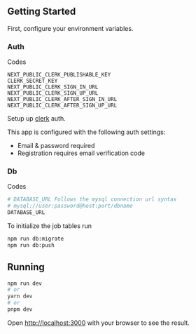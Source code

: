 ## Getting Started

First, configure your environment variables.

### Auth
Codes
```
NEXT_PUBLIC_CLERK_PUBLISHABLE_KEY
CLERK_SECRET_KEY
NEXT_PUBLIC_CLERK_SIGN_IN_URL
NEXT_PUBLIC_CLERK_SIGN_UP_URL
NEXT_PUBLIC_CLERK_AFTER_SIGN_IN_URL
NEXT_PUBLIC_CLERK_AFTER_SIGN_UP_URL
```
Setup up [clerk](https://clerk.com/) auth.

This app is configured with the following auth settings:

* Email & password required
* Registration requires email verification code

### Db
Codes
```bash
# DATABASE_URL Follows the mysql connection url syntax
# mysql://user:password@host:port/dbname
DATABASE_URL
```
To initialize the job tables run
```bash
npm run db:migrate
npm run db:push
```

## Running
```bash
npm run dev
# or
yarn dev
# or
pnpm dev
```

Open [http://localhost:3000](http://localhost:3000) with your browser to see the result.